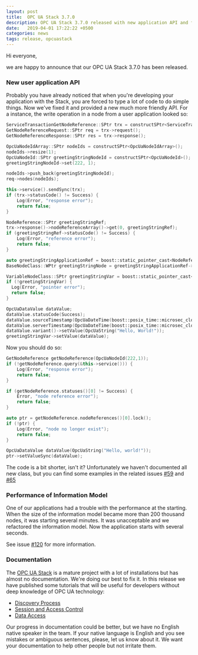 ```yaml
---
layout: post
title:  OPC UA Stack 3.7.0
description: OPC UA Stack 3.7.0 released with new application API and faster Information Model
date:   2019-04-01 17:22:22 +0500
categories: news
tags: release, opcuastack
---
```


Hi everyone,

we are happy to announce that our OPC UA Stack 3.7.0 has been released.

### New user application API

Probably you have already noticed that when you're developing your application with the Stack,
you are forced to type a lot of code to do simple things. Now we've fixed it and
provided a new much more friendly API. For a instance, the write operation in a node
from a user application looked so:

```cpp
ServiceTransactionGetNodeReference::SPtr trx = constructSPtr<ServiceTransactionGetNodeReference>();
GetNodeReferenceRequest::SPtr req = trx->request();
GetNodeReferenceResponse::SPtr res = trx->response();

OpcUaNodeIdArray::SPtr nodeIds = constructSPtr<OpcUaNodeIdArray>();
nodeIds->resize(1);
OpcUaNodeId::SPtr greetingStringNodeId = constructSPtr<OpcUaNodeId>();
greetingStringNodeId->set(222, 1);

nodeIds->push_back(greetingStringNodeId);
req->nodes(nodeIds);

this->service().sendSync(trx);
if (trx->statusCode() != Success) {
	Log(Error, "response error");
	return false;
}

NodeReference::SPtr greetingStringRef;
trx->response()->nodeReferenceArray()->get(0, greetingStringRef);
if (greetingStringRef->statusCode() != Success) {
	Log(Error, "reference error");
	return false;
}

auto greetingStringApplicationRef = boost::static_pointer_cast<NodeReferenceApplication>(greetingStringRef);
BaseNodeClass::WPtr greetingStringNode = greetingStringApplicationRef->baseNodeClass();

VariableNodeClass::SPtr greetingStringVar = boost::static_pointer_cast<VariableNodeClass>(greetingStringNode.lock());
if (!greetingStringVar) {
  Log(Error, "pointer error");
  return false;
}

OpcUaDataValue dataValue;
dataValue.statusCode(Success);
dataValue.sourceTimestamp(OpcUaDateTime(boost::posix_time::microsec_clock::universal_time()));
dataValue.serverTimestamp(OpcUaDateTime(boost::posix_time::microsec_clock::universal_time()));
dataValue.variant()->setValue(OpcUaString("Hello, World!"));
greetingStringVar->setValue(dataValue);
```

Now you should do so:

```cpp
GetNodeReference getNodeReference(OpcUaNodeId(222,1));
if (!getNodeReference.query(&this->service())) {
    Log(Error, "response error");
    return false;
}

if (getNodeReference.statuses()[0] != Success) {
    Error, "node reference error");
    return false;
}

auto ptr = getNodeReference.nodeReferences()[0].lock();
if (!ptr) {
    Log(Error, "node no longer exist");
    return false;
}

OpcUaDataValue dataValue(OpcUaString("Hello, world!"));
ptr->setValueSync(dataValue);
```

The code is a bit shorter, isn't it? Unfortunately we haven't documented all new class,
but you can find some examples in the related issues [#59](https://github.com/ASNeG/OpcUaStack/issues/59)
and [#65](https://github.com/ASNeG/OpcUaStack/issues/65)

### Performance of Information Model

One of our applications had a trouble with the performance at the starting. When the
size of the information model became more than 200 thousand nodes, it was
starting several minutes. It was unacceptable and we refactored the information model.
Now the application starts with several seconds.

See issue [#120](https://github.com/ASNeG/OpcUaStack/pull/120) for more information.    

### Documentation

The [OPC UA Stack](projects/opcuastack) is a mature project with a lot of installations
but has almost no documentation. We're doing our best to fix it. In this release
we have published some tutorials that will be useful for developers without deep
knowledge of OPC UA technology:

 * [Discovery Process](https://opcuastack.readthedocs.io/en/3.7.0/3_development/discovery_process.html)
 * [Session and Access Control](https://opcuastack.readthedocs.io/en/3.7.0/3_development/session_and_access_control.html)
 * [Data Access](https://opcuastack.readthedocs.io/en/3.7.0/3_development/data_access.html)

Our progress in documentation could be better, but we have no English
native speaker in the team. If your native language is English and you see mistakes or
ambiguous sentences, please, let us know about it. We want your documentation to help
other people but not irritate them.
